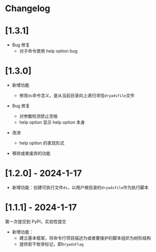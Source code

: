 # Changelog

# [1.3.1]

- Bug 修复
  - 对子命令使用 help option bug

# [1.3.0]

- 新增功能

  - 修改`ds`命令含义，是从当前目录向上递归寻找`dryadsfile`文件

- Bug 修复

  - 对参数检测禁止空格
  - help option 显示 help option 本身

- 改进

  - help option 的表现形式

- 移除或者废弃的功能

# [1.2.0] - 2024-1-17

- 新增功能：创建可执行文件`ds`，以用户根目录的`dryadsfile`作为执行脚本

# [1.1.1] - 2024-1-17

第一次提交到 PyPI，实验性提交

- 新增功能：
  - 建立基本框架，将命令行项目描述为或者要维护的脚本组织为树形结构
  - 提供若干枚举标记，即`DryadsFlag`

